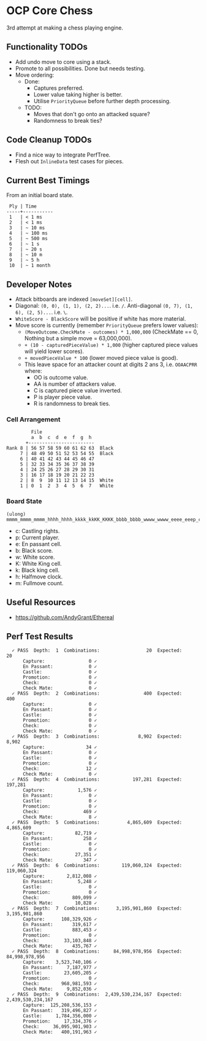 # OCP Core Chess

3rd attempt at making a chess playing engine.

## Functionality TODOs

- Add undo move to core using a stack.
- Promote to all possibilities. Done but needs testing.
- Move ordering:
  - Done:
    - Captures preferred.
    - Lower value taking higher is better.
    - Utilise `PriorityQueue` before further depth processing.
  - TODO:
    - Moves that don't go onto an attacked square?
    - Randomness to break ties?

## Code Cleanup TODOs

- Find a nice way to integrate PerfTree.
- Flesh out `InlineData` test cases for pieces.

## Current Best Timings

From an initial board state.

```
 Ply | Time
-----+-----------
 1   | < 1 ms
 2   | < 1 ms
 3   | ~ 10 ms
 4   | ~ 100 ms
 5   | ~ 500 ms
 6   | ~ 1 s
 7   | ~ 20 s
 8   | ~ 10 m
 9   | ~ 5 h
 10  | ~ 1 month
```

## Developer Notes

- Attack bitboards are indexed `[moveSet][cell]`.
- Diagonal: `(0, 0), (1, 1), (2, 2)...`. i.e. `/`. Anti-diagonal `(0, 7), (1, 6), (2, 5)...`. i.e. `\`.
- `WhiteScore - BlackScore` will be positive if white has more material.
- Move score is currently (remember `PriorityQueue` prefers lower values):
  - `(MoveOutcome.CheckMate - outcomes) * 1,000,000` (CheckMate == 0, Nothing but a simple move = 63,000,000).
  - `+ (10 - capturedPieceValue) * 1,000` (higher captured piece values will yield lower scores).
  - `+ movedPieceValue * 100` (lower moved piece value is good).
  - This leave space for an attacker count at digits 2 ans 3, i.e. `OOAACPRR` where:
    - OO is outcome value.
    - AA is number of attackers value.
    - C is captured piece value inverted.
    - P is player piece value.
    - R is randomness to break ties.

### Cell Arrangement

```
         File
         a  b  c  d  e  f  g  h
       +------------------------
Rank 8 | 56 57 58 59 60 61 62 63  Black
     7 | 48 49 50 51 52 53 54 55  Black
     6 | 40 41 42 43 44 45 46 47
     5 | 32 33 34 35 36 37 38 39
     4 | 24 25 26 27 28 29 30 31
     3 | 16 17 18 19 20 21 22 23
     2 | 8  9  10 11 12 13 14 15  White
     1 | 0  1  2  3  4  5  6  7   White
```

### Board State

```
(ulong) mmmm_mmmm_mmmm_hhhh_hhhh_kkkk_kkKK_KKKK_bbbb_bbbb_wwww_wwww_eeee_eeep_cccc
```

- c: Castling rights.
- p: Current player.
- e: En passant cell.
- b: Black score.
- w: White score.
- K: White King cell.
- k: Black king cell.
- h: Halfmove clock.
- m: Fullmove count.

## Useful Resources

- https://github.com/AndyGrant/Ethereal

## Perf Test Results

```
  ✓ PASS  Depth:  1  Combinations:                 20  Expected:                 20
      Capture:                0 ✓
      En Passant:             0 ✓
      Castle:                 0 ✓
      Promotion:              0 ✓
      Check:                  0 ✓
      Check Mate:             0 ✓
  ✓ PASS  Depth:  2  Combinations:                400  Expected:                400
      Capture:                0 ✓
      En Passant:             0 ✓
      Castle:                 0 ✓
      Promotion:              0 ✓
      Check:                  0 ✓
      Check Mate:             0 ✓
  ✓ PASS  Depth:  3  Combinations:              8,902  Expected:              8,902
      Capture:               34 ✓
      En Passant:             0 ✓
      Castle:                 0 ✓
      Promotion:              0 ✓
      Check:                 12 ✓
      Check Mate:             0 ✓
  ✓ PASS  Depth:  4  Combinations:            197,281  Expected:            197,281
      Capture:            1,576 ✓
      En Passant:             0 ✓
      Castle:                 0 ✓
      Promotion:              0 ✓
      Check:                469 ✓
      Check Mate:             8 ✓
  ✓ PASS  Depth:  5  Combinations:          4,865,609  Expected:          4,865,609
      Capture:           82,719 ✓
      En Passant:           258 ✓
      Castle:                 0 ✓
      Promotion:              0 ✓
      Check:             27,351 ✓
      Check Mate:           347 ✓
  ✓ PASS  Depth:  6  Combinations:        119,060,324  Expected:        119,060,324
      Capture:        2,812,008 ✓
      En Passant:         5,248 ✓
      Castle:                 0 ✓
      Promotion:              0 ✓
      Check:            809,099 ✓
      Check Mate:        10,828 ✓
  ✓ PASS  Depth:  7  Combinations:      3,195,901,860  Expected:      3,195,901,860
      Capture:      108,329,926 ✓
      En Passant:       319,617 ✓
      Castle:           883,453 ✓
      Promotion:              0 ✓
      Check:         33,103,848 ✓
      Check Mate:       435,767 ✓
  ✓ PASS  Depth:  8  Combinations:     84,998,978,956  Expected:     84,998,978,956
      Capture:    3,523,740,106 ✓
      En Passant:     7,187,977 ✓
      Castle:        23,605,205 ✓
      Promotion:              0 ✓
      Check:        968,981,593 ✓
      Check Mate:     9,852,036 ✓
  ✓ PASS  Depth:  9  Combinations:  2,439,530,234,167  Expected:  2,439,530,234,167
      Capture:  125,208,536,153 ✓
      En Passant:   319,496,827 ✓
      Castle:     1,784,356,000 ✓
      Promotion:     17,334,376 ✓
      Check:     36,095,901,903 ✓
      Check Mate:   400,191,963 ✓
 ```